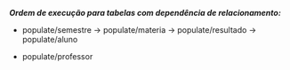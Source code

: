 ***Ordem de execução para tabelas com dependência de relacionamento:***

- populate/semestre -> populate/materia -> populate/resultado -> populate/aluno

- populate/professor
